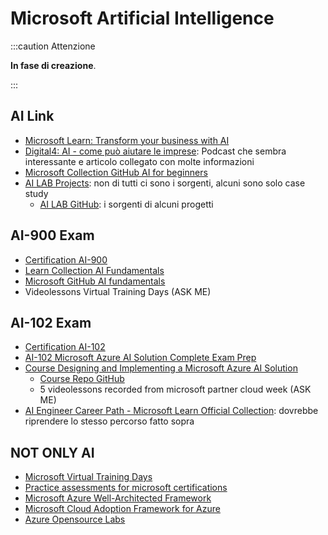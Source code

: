 
# Microsoft Artificial Intelligence

:::caution Attenzione

**In fase di creazione**.

:::


## AI Link
- [Microsoft Learn: Transform your business with AI](https://learn.microsoft.com/en-us/training/paths/transform-your-business-with-microsoft-ai/)
- [Digital4: AI - come può aiutare le imprese](https://www.digital4.biz/executive/ai-cos-e-l-intelligenza-artificiale-e-come-puo-aiutare-le-imprese/): Podcast che sembra interessante e articolo collegato con molte informazioni
- [Microsoft Collection GitHub AI for beginners](https://microsoft.github.io/AI-For-Beginners/)
- [AI LAB Projects](https://www.microsoft.com/en-us/ai/ai-lab): non di tutti ci sono i sorgenti, alcuni sono solo case study
    - [AI LAB GitHub](https://github.com/microsoft/ailab): i sorgenti di alcuni progetti


## AI-900 Exam
- [Certification AI-900](https://learn.microsoft.com/it-it/credentials/certifications/azure-ai-fundamentals/)
- [Learn Collection AI Fundamentals](https://learn.microsoft.com/en-us/users/sandramarin/collections/zopanqdn7w1p1)
- [Microsoft GitHub AI fundamentals](https://github.com/MicrosoftDocs/ai-fundamentals)
- Videolessons Virtual Training Days (ASK ME)


## AI-102 Exam
- [Certification AI-102](https://learn.microsoft.com/it-it/credentials/certifications/azure-ai-engineer/)
- [AI-102 Microsoft Azure AI Solution Complete Exam Prep](https://www.udemy.com/course/ai102-azure/)
- [Course Designing and Implementing a Microsoft Azure AI Solution](https://learn.microsoft.com/en-us/training/courses/ai-102t00)
    - [Course Repo GitHub](https://microsoftlearning.github.io/AI-102-AIEngineer/)
    - 5 videolessons recorded from microsoft partner cloud week (ASK ME)
- [AI Engineer Career Path - Microsoft Learn Official Collection](https://learn.microsoft.com/en-us/users/collinschedler-0717/collections/22zpunq43jdyyn): dovrebbe riprendere lo stesso percorso fatto sopra


## NOT ONLY AI
- [Microsoft Virtual Training Days](https://www.microsoft.com/en-ie/training-days)
- [Practice assessments for microsoft certifications](https://learn.microsoft.com/en-us/credentials/certifications/practice-assessments-for-microsoft-certifications)
- [Microsoft Azure Well-Architected Framework](https://learn.microsoft.com/en-us/azure/well-architected/)
- [Microsoft Cloud Adoption Framework for Azure](https://learn.microsoft.com/en-us/azure/cloud-adoption-framework/)
- [Azure Opensource Labs](https://learn.microsoft.com/it-it/samples/azure-samples/azure-opensource-labs/azure-opensource-labs/)
